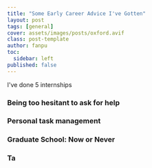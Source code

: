 ```yaml
---
title: "Some Early Career Advice I've Gotten"
layout: post
tags: [general]
cover: assets/images/posts/oxford.avif
class: post-template
author: fanpu
toc:
  sidebar: left
published: false
---
```

I've done 5 internships



### Being too hesitant to ask for help


### Personal task management

### Graduate School: Now or Never

### Ta